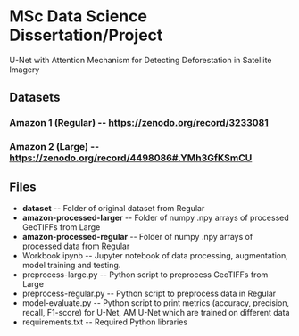 # MSc Data Science Dissertation/Project

U-Net with Attention Mechanism for Detecting Deforestation in Satellite Imagery

## Datasets
### Amazon 1 (Regular) -- https://zenodo.org/record/3233081
### Amazon 2 (Large) -- https://zenodo.org/record/4498086#.YMh3GfKSmCU

## Files
+ **dataset** -- Folder of original dataset from Regular
+ **amazon-processed-larger** -- Folder of numpy .npy arrays of processed GeoTIFFs from Large
+ **amazon-processed-regular** -- Folder of numpy .npy arrays of processed data from Regular
+ Workbook.ipynb -- Jupyter notebook of data processing, augmentation, model training and testing.
+ preprocess-large.py -- Python script to preprocess GeoTIFFs from Large
+ preprocess-regular.py -- Python script to preprocess data in Regular
+ model-evaluate.py -- Python script to print metrics (accuracy, precision, recall, F1-score) for U-Net, AM U-Net which are trained on different data
+ requirements.txt -- Required Python libraries
